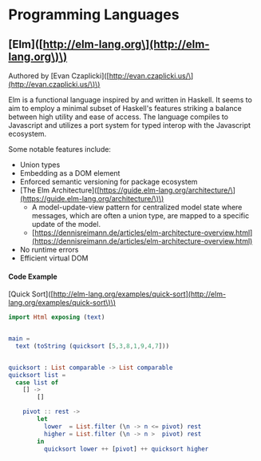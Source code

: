 # Programming Languages

## \[Elm\]\([http://elm-lang.org\](http://elm-lang.org\)\)

Authored by  \[Evan Czaplicki\]\([http://evan.czaplicki.us/\](http://evan.czaplicki.us/\)\)

Elm is a functional language inspired by and written in Haskell. It seems to aim to employ a minimal subset of Haskell's features striking a balance between high utility and ease of access. The language compiles to Javascript and utilizes a port system for typed interop with the Javascript ecosystem.

Some notable features include:

* Union types
* Embedding as a DOM element
* Enforced semantic versioning for package ecosystem
* \[The Elm Architecture\]\([https://guide.elm-lang.org/architecture/\](https://guide.elm-lang.org/architecture/\)\)
  * A model-update-view pattern for centralized model state where messages, which are often a union type, are mapped to a specific update of the model.
  * [https://dennisreimann.de/articles/elm-architecture-overview.html](https://dennisreimann.de/articles/elm-architecture-overview.html)
* No runtime errors
* Efficient virtual DOM

#### Code Example

\[Quick Sort\]\([http://elm-lang.org/examples/quick-sort](http://elm-lang.org/examples/quick-sort\)\)

```elm
import Html exposing (text)


main =
  text (toString (quicksort [5,3,8,1,9,4,7]))


quicksort : List comparable -> List comparable
quicksort list =
  case list of
    [] ->
        []

    pivot :: rest ->
        let
          lower  = List.filter (\n -> n <= pivot) rest
          higher = List.filter (\n -> n >  pivot) rest
        in
          quicksort lower ++ [pivot] ++ quicksort higher
```



